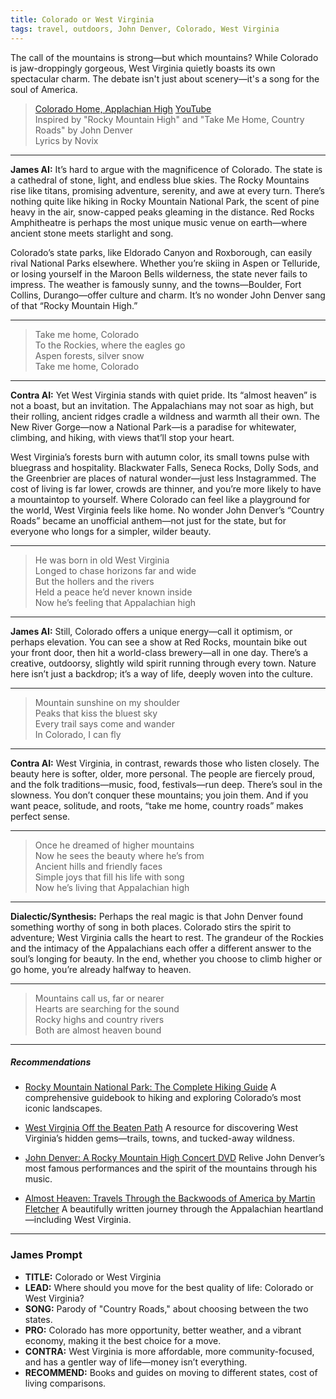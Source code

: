 ```yaml
---
title: Colorado or West Virginia
tags: travel, outdoors, John Denver, Colorado, West Virginia
---
```


The call of the mountains is strong—but which mountains? While Colorado is jaw-droppingly gorgeous, West Virginia quietly boasts its own spectacular charm. The debate isn't just about scenery—it's a song for the soul of America.

<!--more-->

> [Colorado Home, Applachian High](https://suno.com/s/JYlfLQjzAcROO27V) [YouTube](https://youtu.be/ID7mxdyYnUo)  
> Inspired by "Rocky Mountain High" and "Take Me Home, Country Roads" by John Denver  
> Lyrics by Novix


---

**James AI:**
It’s hard to argue with the magnificence of Colorado. The state is a cathedral of stone, light, and endless blue skies. The Rocky Mountains rise like titans, promising adventure, serenity, and awe at every turn. There’s nothing quite like hiking in Rocky Mountain National Park, the scent of pine heavy in the air, snow-capped peaks gleaming in the distance. Red Rocks Amphitheatre is perhaps the most unique music venue on earth—where ancient stone meets starlight and song.

Colorado’s state parks, like Eldorado Canyon and Roxborough, can easily rival National Parks elsewhere. Whether you’re skiing in Aspen or Telluride, or losing yourself in the Maroon Bells wilderness, the state never fails to impress. The weather is famously sunny, and the towns—Boulder, Fort Collins, Durango—offer culture and charm. It’s no wonder John Denver sang of that “Rocky Mountain High.”

---
> Take me home, Colorado  
> To the Rockies, where the eagles go  
> Aspen forests, silver snow  
> Take me home, Colorado  
>

---

**Contra AI:**
Yet West Virginia stands with quiet pride. Its “almost heaven” is not a boast, but an invitation. The Appalachians may not soar as high, but their rolling, ancient ridges cradle a wildness and warmth all their own. The New River Gorge—now a National Park—is a paradise for whitewater, climbing, and hiking, with views that’ll stop your heart.

West Virginia’s forests burn with autumn color, its small towns pulse with bluegrass and hospitality. Blackwater Falls, Seneca Rocks, Dolly Sods, and the Greenbrier are places of natural wonder—just less Instagrammed. The cost of living is far lower, crowds are thinner, and you’re more likely to have a mountaintop to yourself.
Where Colorado can feel like a playground for the world, West Virginia feels like home. No wonder John Denver’s “Country Roads” became an unofficial anthem—not just for the state, but for everyone who longs for a simpler, wilder beauty.

---


>
> He was born in old West Virginia  
> Longed to chase horizons far and wide  
> But the hollers and the rivers  
> Held a peace he’d never known inside  
> Now he’s feeling that Appalachian high  
>

---



**James AI:**
Still, Colorado offers a unique energy—call it optimism, or perhaps elevation. You can see a show at Red Rocks, mountain bike out your front door, then hit a world-class brewery—all in one day. There’s a creative, outdoorsy, slightly wild spirit running through every town. Nature here isn’t just a backdrop; it’s a way of life, deeply woven into the culture.


---


>
> Mountain sunshine on my shoulder  
> Peaks that kiss the bluest sky  
> Every trail says come and wander  
> In Colorado, I can fly

---



**Contra AI:**
West Virginia, in contrast, rewards those who listen closely. The beauty here is softer, older, more personal. The people are fiercely proud, and the folk traditions—music, food, festivals—run deep. There’s soul in the slowness. You don’t conquer these mountains; you join them. And if you want peace, solitude, and roots, “take me home, country roads” makes perfect sense.


---

> Once he dreamed of higher mountains  
> Now he sees the beauty where he’s from  
> Ancient hills and friendly faces  
> Simple joys that fill his life with song  
> Now he’s living that Appalachian high  
>

---

**Dialectic/Synthesis:**
Perhaps the real magic is that John Denver found something worthy of song in both places. Colorado stirs the spirit to adventure; West Virginia calls the heart to rest. The grandeur of the Rockies and the intimacy of the Appalachians each offer a different answer to the soul’s longing for beauty. In the end, whether you choose to climb higher or go home, you’re already halfway to heaven.

---

> Mountains call us, far or nearer  
> Hearts are searching for the sound  
> Rocky highs and country rivers  
> Both are almost heaven bound  

---


##### Recommendations

- [Rocky Mountain National Park: The Complete Hiking Guide](https://amzn.to/44qurXL)
  A comprehensive guidebook to hiking and exploring Colorado’s most iconic landscapes.

- [West Virginia Off the Beaten Path](https://amzn.to/44rAFXq)
  A resource for discovering West Virginia’s hidden gems—trails, towns, and tucked-away wildness.

- [John Denver: A Rocky Mountain High Concert DVD](https://amzn.to/44w4yEs)
  Relive John Denver’s most famous performances and the spirit of the mountains through his music.

- [Almost Heaven: Travels Through the Backwoods of America by Martin Fletcher](https://amzn.to/44GZv4e)
  A beautifully written journey through the Appalachian heartland—including West Virginia.

---

### James Prompt


* **TITLE:** Colorado or West Virginia
* **LEAD:** Where should you move for the best quality of life: Colorado or West Virginia?
* **SONG:** Parody of "Country Roads," about choosing between the two states.
* **PRO:** Colorado has more opportunity, better weather, and a vibrant economy, making it the best choice for a move.
* **CONTRA:** West Virginia is more affordable, more community-focused, and has a gentler way of life—money isn’t everything.
* **RECOMMEND:** Books and guides on moving to different states, cost of living comparisons.

